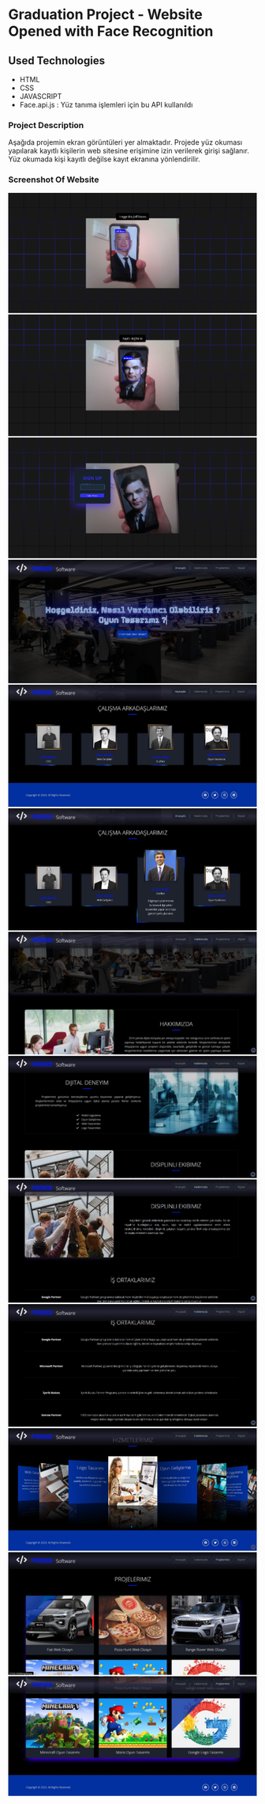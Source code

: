 # Graduation Project - Website Opened with Face Recognition
## Used Technologies 
* HTML 
* CSS 
* JAVASCRIPT
* Face.api.js  :  Yüz tanıma işlemleri için bu API kullanıldı

### Project Description 
Aşağıda projemin ekran görüntüleri yer almaktadır. Projede yüz okuması yapılarak kayıtlı kişilerin web sitesine erişimine izin verilerek girişi sağlanır. Yüz okumada kişi kayıtlı değilse kayıt ekranına yönlendirilir. 

### Screenshot Of Website 
![Ekran resmi1](https://github.com/CavdarEsra/graduation-project/blob/main/ProjeninEkranG%C3%B6r%C3%BCnt%C3%BCleri/login.jpg)
![Ekran resmi2](https://github.com/CavdarEsra/graduation-project/blob/main/ProjeninEkranG%C3%B6r%C3%BCnt%C3%BCleri/login2.jpg)
![Ekran resmi3](https://github.com/CavdarEsra/graduation-project/blob/main/ProjeninEkranG%C3%B6r%C3%BCnt%C3%BCleri/login3.jpg)
![Ekran resmi4](https://github.com/CavdarEsra/graduation-project/blob/main/ProjeninEkranG%C3%B6r%C3%BCnt%C3%BCleri/index1.jpg)
![Ekran resmi5](https://github.com/CavdarEsra/graduation-project/blob/main/ProjeninEkranG%C3%B6r%C3%BCnt%C3%BCleri/index3.jpg)
![Ekran resmi6](https://github.com/CavdarEsra/graduation-project/blob/main/ProjeninEkranG%C3%B6r%C3%BCnt%C3%BCleri/index2.jpg)
![Ekran resmi7](https://github.com/CavdarEsra/graduation-project/blob/main/ProjeninEkranG%C3%B6r%C3%BCnt%C3%BCleri/about1.jpg)
![Ekran resmi8](https://github.com/CavdarEsra/graduation-project/blob/main/ProjeninEkranG%C3%B6r%C3%BCnt%C3%BCleri/about3.jpg)
![Ekran resmi9](https://github.com/CavdarEsra/graduation-project/blob/main/ProjeninEkranG%C3%B6r%C3%BCnt%C3%BCleri/about4.jpg)
![Ekran resmi10](https://github.com/CavdarEsra/graduation-project/blob/main/ProjeninEkranG%C3%B6r%C3%BCnt%C3%BCleri/about5.jpg)
![Ekran resmi11](https://github.com/CavdarEsra/graduation-project/blob/main/ProjeninEkranG%C3%B6r%C3%BCnt%C3%BCleri/about6.jpg)
![Ekran resmi12](https://github.com/CavdarEsra/graduation-project/blob/main/ProjeninEkranG%C3%B6r%C3%BCnt%C3%BCleri/project1.jpg)
![Ekran resmi13](https://github.com/CavdarEsra/graduation-project/blob/main/ProjeninEkranG%C3%B6r%C3%BCnt%C3%BCleri/project2.jpg)
